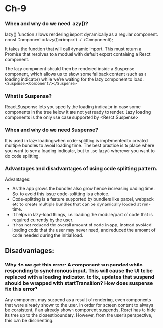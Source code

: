 # Ch-9

### When and why do we need lazy()?
lazy() function allows rendering import dynamically as a regular component.
const Component = lazy(()=>import(../../Component));

It takes the function that will call dynamic import. This must return a Promise that resolves to a moduel with default export containing a React component.  

The lazy component should then be rendered inside a Suspense component, which allows us to show some fallback content (such as a loading indicator) while we’re waiting for the lazy component to load.
```<Suspense><Component/></Suspense>```

### What is Suspense?
React.Suspense lets you specify the loading indicator in case some components in the tree below it are not yet ready to render.
Lazy loading components is the only use case supported by <React.Suspense>

### When and why do we need Suspense?
It is used in lazy loading when code-splitting is implemented to created multiple bundles to avoid loading time. The best practice is to place <Suspense> where you want to see a loading indicator, but to use lazy() wherever you want to do code splitting.

### Advantages and disadvantages of using code splitting pattern.
Advantages:
- As the app grows the bundles also grow hence increasing oading time. So, to avoid this issue code-splitting is a choice.
- Code-splitting is a feature supported by bundlers like parcel, webpack etc to create multiple bundles that can be dynamically loaded at run-time.
- It helps in lazy-load things, i.e. loading the module/part of code that is required currently by the user.  
- It has not reduced the overall amount of code in app, instead avoided loading code that the user may never need, and reduced the amount of code needed during the initial load.

Disadvantages:
-

### Why do we get this error: A component suspended while responding to synchronous input. This will cause the UI to be replaced with a loading indicator. to fix, updates that suspend should be wrapped with startTransition? How does suspense fix this error?
Any component may suspend as a result of rendering, even components that were already shown to the user. In order for screen content to always be consistent, if an already shown component suspends, React has to hide its tree up to the closest <Suspense> boundary. However, from the user’s perspective, this can be disorienting.
